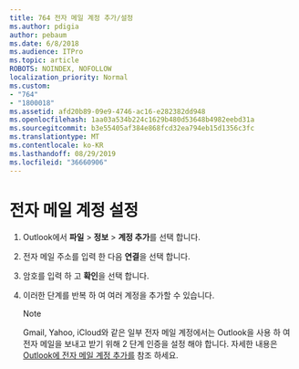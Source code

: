 ```yaml
---
title: 764 전자 메일 계정 추가/설정
ms.author: pdigia
author: pebaum
ms.date: 6/8/2018
ms.audience: ITPro
ms.topic: article
ROBOTS: NOINDEX, NOFOLLOW
localization_priority: Normal
ms.custom:
- "764"
- "1800018"
ms.assetid: afd20b89-09e9-4746-ac16-e282382dd948
ms.openlocfilehash: 1aa03a534b224c1629b480d53648b4982eebd31a
ms.sourcegitcommit: b3e55405af384e868fcd32ea794eb15d1356c3fc
ms.translationtype: MT
ms.contentlocale: ko-KR
ms.lasthandoff: 08/29/2019
ms.locfileid: "36660906"
---
```

# <a name="setup-email-accounts"></a>전자 메일 계정 설정

1. Outlook에서 **파일** > **정보** > **계정 추가**를 선택 합니다.

2. 전자 메일 주소를 입력 한 다음 **연결**을 선택 합니다.

3. 암호를 입력 하 고 **확인**을 선택 합니다.

4. 이러한 단계를 반복 하 여 여러 계정을 추가할 수 있습니다.

    > [!NOTE]
    > Gmail, Yahoo, iCloud와 같은 일부 전자 메일 계정에서는 Outlook을 사용 하 여 전자 메일을 보내고 받기 위해 2 단계 인증을 설정 해야 합니다. 자세한 내용은 [Outlook에 전자 메일 계정 추가를](https://support.office.com/article/6e27792a-9267-4aa4-8bb6-c84ef146101b.aspx) 참조 하세요.
  